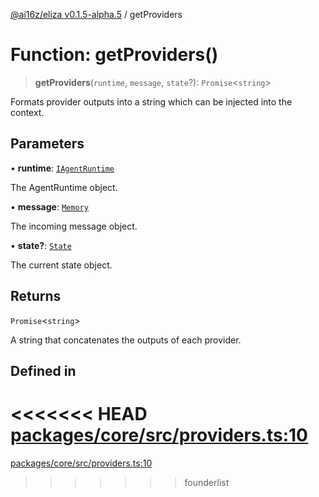 [@ai16z/eliza v0.1.5-alpha.5](../index.md) / getProviders

# Function: getProviders()

> **getProviders**(`runtime`, `message`, `state`?): `Promise`\<`string`\>

Formats provider outputs into a string which can be injected into the context.

## Parameters

• **runtime**: [`IAgentRuntime`](../interfaces/IAgentRuntime.md)

The AgentRuntime object.

• **message**: [`Memory`](../interfaces/Memory.md)

The incoming message object.

• **state?**: [`State`](../interfaces/State.md)

The current state object.

## Returns

`Promise`\<`string`\>

A string that concatenates the outputs of each provider.

## Defined in

<<<<<<< HEAD
[packages/core/src/providers.ts:10](https://github.com/ai16z/eliza/blob/main/packages/core/src/providers.ts#L10)
=======
[packages/core/src/providers.ts:10](https://github.com/konstantine25b/eliza/blob/main/packages/core/src/providers.ts#L10)
>>>>>>> founderlist
